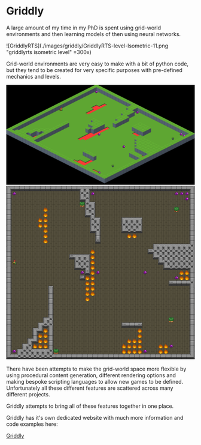 # Griddly

A large amount of my time in my PhD is spent using grid-world environments and then learning models of then using neural networks.

![GriddlyRTS](./images/griddly/GriddlyRTS-level-Isometric-11.png "griddlyrts isometric level" =300x)

Grid-world environments are very easy to make with a bit of python code, but they tend to be created for very specific purposes with pre-defined mechanics and levels.

<div class="side-by-side">
    <img src="./images/griddly/Spider_Nest-level-Isometric-01.png" />
    <img src="./images/griddly/Spider_Nest-level-Sprite2D-01.png" /> 
</div>

There have been attempts to make the grid-world space more flexible by using procedural content generation, different rendering options and making bespoke scripting languages to allow new games to be defined. Unfortunately all these different features are scattered across many different projects.

Griddly attempts to bring all of these features together in one place.

Griddly has it's own dedicated website with much more information and code examples here:

[Griddly](https://griddly.readthedocs.org)